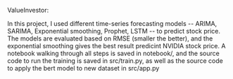 ValueInvestor:

In this project, I used different time-series forecasting models -- ARIMA, SARIMA, Exponential smoothing, Prophet, LSTM -- to predict stock price. 
The models are evaluated based on RMSE (smaller the better), and the exponential smoothing gives the best result predicint NVIDIA stock price. 
A notebook walking through all steps is saved in notebook/, and the source code to run the training is saved in src/train.py, 
as well as the source code to apply the bert model to new dataset in src/app.py

